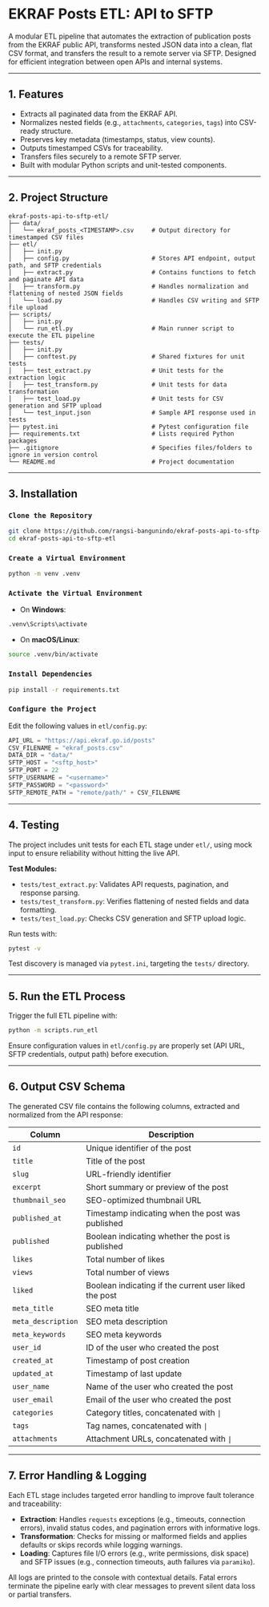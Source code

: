 # EKRAF Posts ETL: API to SFTP

A modular ETL pipeline that automates the extraction of publication posts from the EKRAF public API, transforms nested JSON data into a clean, flat CSV format, and transfers the result to a remote server via SFTP. Designed for efficient integration between open APIs and internal systems.

---

## 1. Features

- Extracts all paginated data from the EKRAF API.
- Normalizes nested fields (e.g., `attachments`, `categories`, `tags`) into CSV-ready structure.
- Preserves key metadata (timestamps, status, view counts).
- Outputs timestamped CSVs for traceability.
- Transfers files securely to a remote SFTP server.
- Built with modular Python scripts and unit-tested components.

---

## 2. Project Structure

```
ekraf-posts-api-to-sftp-etl/
├── data/
│   └── ekraf_posts_<TIMESTAMP>.csv     # Output directory for timestamped CSV files
├── etl/
│   ├── init.py
│   ├── config.py                       # Stores API endpoint, output path, and SFTP credentials
│   ├── extract.py                      # Contains functions to fetch and paginate API data
│   ├── transform.py                    # Handles normalization and flattening of nested JSON fields
│   └── load.py                         # Handles CSV writing and SFTP file upload
├── scripts/
│   ├── init.py
│   └── run_etl.py                      # Main runner script to execute the ETL pipeline
├── tests/
│   ├── init.py
│   ├── conftest.py                     # Shared fixtures for unit tests
│   ├── test_extract.py                 # Unit tests for the extraction logic
│   ├── test_transform.py               # Unit tests for data transformation
│   ├── test_load.py                    # Unit tests for CSV generation and SFTP upload
│   └── test_input.json                 # Sample API response used in tests
├── pytest.ini                          # Pytest configuration file
├── requirements.txt                    # Lists required Python packages
├── .gitignore                          # Specifies files/folders to ignore in version control
└── README.md                           # Project documentation
```

---

## 3. Installation

### `Clone the Repository`

```bash
git clone https://github.com/rangsi-bangunindo/ekraf-posts-api-to-sftp-etl.git
cd ekraf-posts-api-to-sftp-etl
```

### `Create a Virtual Environment`

```bash
python -m venv .venv
```

### `Activate the Virtual Environment`

- On **Windows**:

```bash
.venv\Scripts\activate
```

- On **macOS/Linux**:

```bash
source .venv/bin/activate
```

### `Install Dependencies`

```bash
pip install -r requirements.txt
```

### `Configure the Project`

Edit the following values in `etl/config.py`:

```python
API_URL = "https://api.ekraf.go.id/posts"
CSV_FILENAME = "ekraf_posts.csv"
DATA_DIR = "data/"
SFTP_HOST = "<sftp_host>"
SFTP_PORT = 22
SFTP_USERNAME = "<username>"
SFTP_PASSWORD = "<password>"
SFTP_REMOTE_PATH = "remote/path/" + CSV_FILENAME
```

---

## 4. Testing

The project includes unit tests for each ETL stage under `etl/`, using mock input to ensure reliability without hitting the live API.

**Test Modules:**

- `tests/test_extract.py`: Validates API requests, pagination, and response parsing.
- `tests/test_transform.py`: Verifies flattening of nested fields and data formatting.
- `tests/test_load.py`: Checks CSV generation and SFTP upload logic.

Run tests with:

```bash
pytest -v
```

Test discovery is managed via `pytest.ini`, targeting the `tests/` directory.

---

## 5. Run the ETL Process

Trigger the full ETL pipeline with:

```bash
python -m scripts.run_etl
```

Ensure configuration values in `etl/config.py` are properly set (API URL, SFTP credentials, output path) before execution.

---

## 6. Output CSV Schema

The generated CSV file contains the following columns, extracted and normalized from the API response:

| Column             | Description                                           |
| ------------------ | ----------------------------------------------------- |
| `id`               | Unique identifier of the post                         |
| `title`            | Title of the post                                     |
| `slug`             | URL-friendly identifier                               |
| `excerpt`          | Short summary or preview of the post                  |
| `thumbnail_seo`    | SEO-optimized thumbnail URL                           |
| `published_at`     | Timestamp indicating when the post was published      |
| `published`        | Boolean indicating whether the post is published      |
| `likes`            | Total number of likes                                 |
| `views`            | Total number of views                                 |
| `liked`            | Boolean indicating if the current user liked the post |
| `meta_title`       | SEO meta title                                        |
| `meta_description` | SEO meta description                                  |
| `meta_keywords`    | SEO meta keywords                                     |
| `user_id`          | ID of the user who created the post                   |
| `created_at`       | Timestamp of post creation                            |
| `updated_at`       | Timestamp of last update                              |
| `user_name`        | Name of the user who created the post                 |
| `user_email`       | Email of the user who created the post                |
| `categories`       | Category titles, concatenated with `\|`               |
| `tags`             | Tag names, concatenated with `\|`                     |
| `attachments`      | Attachment URLs, concatenated with `\|`               |

---

## 7. Error Handling & Logging

Each ETL stage includes targeted error handling to improve fault tolerance and traceability:

- **Extraction**: Handles `requests` exceptions (e.g., timeouts, connection errors), invalid status codes, and pagination errors with informative logs.
- **Transformation**: Checks for missing or malformed fields and applies defaults or skips records while logging warnings.
- **Loading**: Captures file I/O errors (e.g., write permissions, disk space) and SFTP issues (e.g., connection timeouts, auth failures via `paramiko`).

All logs are printed to the console with contextual details. Fatal errors terminate the pipeline early with clear messages to prevent silent data loss or partial transfers.
